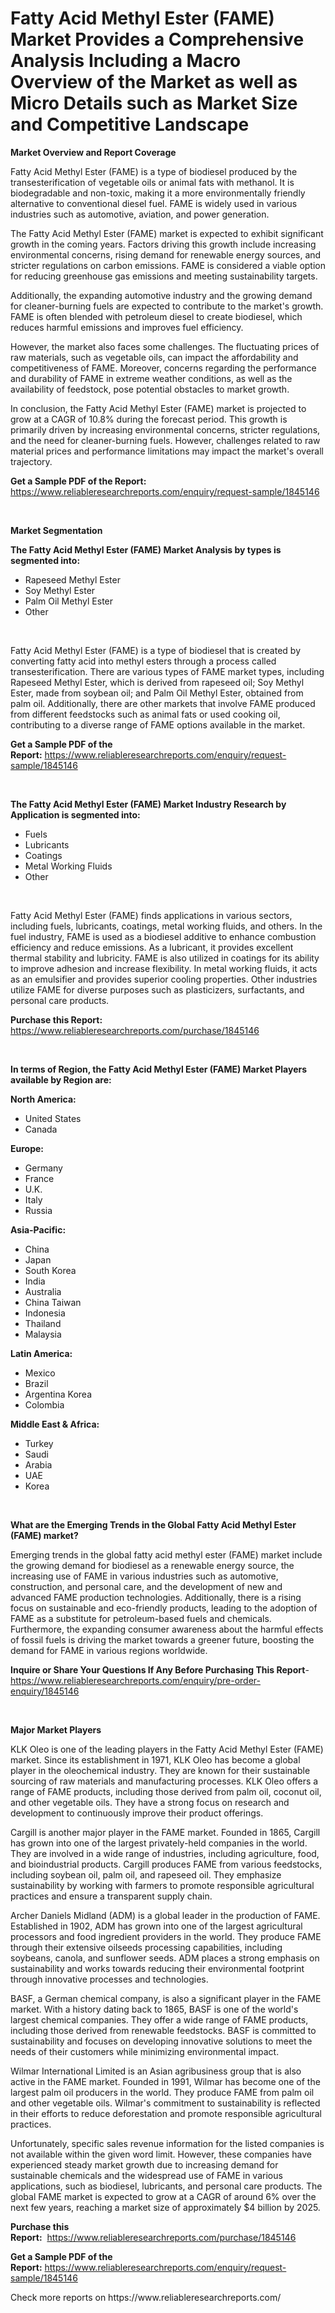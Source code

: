 <p><h1>Fatty Acid Methyl Ester (FAME) Market Provides a Comprehensive Analysis Including a Macro Overview of the Market as well as Micro Details such as Market Size and Competitive Landscape</h1></p><p><strong>Market Overview and Report Coverage</strong></p>
<p><p>Fatty Acid Methyl Ester (FAME) is a type of biodiesel produced by the transesterification of vegetable oils or animal fats with methanol. It is biodegradable and non-toxic, making it a more environmentally friendly alternative to conventional diesel fuel. FAME is widely used in various industries such as automotive, aviation, and power generation.</p><p>The Fatty Acid Methyl Ester (FAME) market is expected to exhibit significant growth in the coming years. Factors driving this growth include increasing environmental concerns, rising demand for renewable energy sources, and stricter regulations on carbon emissions. FAME is considered a viable option for reducing greenhouse gas emissions and meeting sustainability targets.</p><p>Additionally, the expanding automotive industry and the growing demand for cleaner-burning fuels are expected to contribute to the market's growth. FAME is often blended with petroleum diesel to create biodiesel, which reduces harmful emissions and improves fuel efficiency.</p><p>However, the market also faces some challenges. The fluctuating prices of raw materials, such as vegetable oils, can impact the affordability and competitiveness of FAME. Moreover, concerns regarding the performance and durability of FAME in extreme weather conditions, as well as the availability of feedstock, pose potential obstacles to market growth.</p><p>In conclusion, the Fatty Acid Methyl Ester (FAME) market is projected to grow at a CAGR of 10.8% during the forecast period. This growth is primarily driven by increasing environmental concerns, stricter regulations, and the need for cleaner-burning fuels. However, challenges related to raw material prices and performance limitations may impact the market's overall trajectory.</p></p>
<p><strong>Get a Sample PDF of the Report:</strong> <a href="https://www.reliableresearchreports.com/enquiry/request-sample/1845146">https://www.reliableresearchreports.com/enquiry/request-sample/1845146</a></p>
<p>&nbsp;</p>
<p><strong>Market Segmentation</strong></p>
<p><strong>The Fatty Acid Methyl Ester (FAME) Market Analysis by types is segmented into:</strong></p>
<p><ul><li>Rapeseed Methyl Ester</li><li>Soy Methyl Ester</li><li>Palm Oil Methyl Ester</li><li>Other</li></ul></p>
<p>&nbsp;</p>
<p><p>Fatty Acid Methyl Ester (FAME) is a type of biodiesel that is created by converting fatty acid into methyl esters through a process called transesterification. There are various types of FAME market types, including Rapeseed Methyl Ester, which is derived from rapeseed oil; Soy Methyl Ester, made from soybean oil; and Palm Oil Methyl Ester, obtained from palm oil. Additionally, there are other markets that involve FAME produced from different feedstocks such as animal fats or used cooking oil, contributing to a diverse range of FAME options available in the market.</p></p>
<p><strong>Get a Sample PDF of the Report:</strong>&nbsp;<a href="https://www.reliableresearchreports.com/enquiry/request-sample/1845146">https://www.reliableresearchreports.com/enquiry/request-sample/1845146</a></p>
<p>&nbsp;</p>
<p><strong>The Fatty Acid Methyl Ester (FAME) Market Industry Research by Application is segmented into:</strong></p>
<p><ul><li>Fuels</li><li>Lubricants</li><li>Coatings</li><li>Metal Working Fluids</li><li>Other</li></ul></p>
<p>&nbsp;</p>
<p><p>Fatty Acid Methyl Ester (FAME) finds applications in various sectors, including fuels, lubricants, coatings, metal working fluids, and others. In the fuel industry, FAME is used as a biodiesel additive to enhance combustion efficiency and reduce emissions. As a lubricant, it provides excellent thermal stability and lubricity. FAME is also utilized in coatings for its ability to improve adhesion and increase flexibility. In metal working fluids, it acts as an emulsifier and provides superior cooling properties. Other industries utilize FAME for diverse purposes such as plasticizers, surfactants, and personal care products.</p></p>
<p><strong>Purchase this Report:</strong>&nbsp; <a href="https://www.reliableresearchreports.com/purchase/1845146">https://www.reliableresearchreports.com/purchase/1845146</a></p>
<p>&nbsp;</p>
<p><strong>In terms of Region, the Fatty Acid Methyl Ester (FAME) Market Players available by Region are:</strong></p>
<p>
    <p> <strong> North America: </strong>
        <ul>
            <li>United States</li>
            <li>Canada</li>
        </ul>
        </p> 
    <p> <strong> Europe: </strong>
        <ul>
            <li>Germany</li>
            <li>France</li>
            <li>U.K.</li>
            <li>Italy</li>
            <li>Russia</li>
        </ul>
        </p> 
    <p> <strong> Asia-Pacific: </strong>
        <ul>
            <li>China</li>
            <li>Japan</li>
            <li>South Korea</li>
            <li>India</li>
            <li>Australia</li>
            <li>China Taiwan</li>
            <li>Indonesia</li>
            <li>Thailand</li>
            <li>Malaysia</li>
        </ul>
        </p> 
    <p> <strong> Latin America: </strong>
        <ul>
            <li>Mexico</li>
            <li>Brazil</li>
            <li>Argentina Korea</li>
            <li>Colombia</li>
        </ul>
        </p> 
    <p> <strong> Middle East & Africa: </strong>
        <ul>
            <li>Turkey</li>
            <li>Saudi</li>
            <li>Arabia</li>
            <li>UAE</li>
            <li>Korea</li>
        </ul>
    </p>
    </p>
<p>&nbsp;</p>
<p><strong>What are the Emerging Trends in the Global Fatty Acid Methyl Ester (FAME) market?</strong></p>
<p><p>Emerging trends in the global fatty acid methyl ester (FAME) market include the growing demand for biodiesel as a renewable energy source, the increasing use of FAME in various industries such as automotive, construction, and personal care, and the development of new and advanced FAME production technologies. Additionally, there is a rising focus on sustainable and eco-friendly products, leading to the adoption of FAME as a substitute for petroleum-based fuels and chemicals. Furthermore, the expanding consumer awareness about the harmful effects of fossil fuels is driving the market towards a greener future, boosting the demand for FAME in various regions worldwide.</p></p>
<p><strong>Inquire or Share Your Questions If Any Before Purchasing This Report</strong>- <a href="https://www.reliableresearchreports.com/enquiry/pre-order-enquiry/1845146">https://www.reliableresearchreports.com/enquiry/pre-order-enquiry/1845146</a></p>
<p>&nbsp;</p>
<p><strong>Major Market Players</strong></p>
<p><p>KLK Oleo is one of the leading players in the Fatty Acid Methyl Ester (FAME) market. Since its establishment in 1971, KLK Oleo has become a global player in the oleochemical industry. They are known for their sustainable sourcing of raw materials and manufacturing processes. KLK Oleo offers a range of FAME products, including those derived from palm oil, coconut oil, and other vegetable oils. They have a strong focus on research and development to continuously improve their product offerings.</p><p>Cargill is another major player in the FAME market. Founded in 1865, Cargill has grown into one of the largest privately-held companies in the world. They are involved in a wide range of industries, including agriculture, food, and bioindustrial products. Cargill produces FAME from various feedstocks, including soybean oil, palm oil, and rapeseed oil. They emphasize sustainability by working with farmers to promote responsible agricultural practices and ensure a transparent supply chain.</p><p>Archer Daniels Midland (ADM) is a global leader in the production of FAME. Established in 1902, ADM has grown into one of the largest agricultural processors and food ingredient providers in the world. They produce FAME through their extensive oilseeds processing capabilities, including soybeans, canola, and sunflower seeds. ADM places a strong emphasis on sustainability and works towards reducing their environmental footprint through innovative processes and technologies.</p><p>BASF, a German chemical company, is also a significant player in the FAME market. With a history dating back to 1865, BASF is one of the world's largest chemical companies. They offer a wide range of FAME products, including those derived from renewable feedstocks. BASF is committed to sustainability and focuses on developing innovative solutions to meet the needs of their customers while minimizing environmental impact.</p><p>Wilmar International Limited is an Asian agribusiness group that is also active in the FAME market. Founded in 1991, Wilmar has become one of the largest palm oil producers in the world. They produce FAME from palm oil and other vegetable oils. Wilmar's commitment to sustainability is reflected in their efforts to reduce deforestation and promote responsible agricultural practices.</p><p>Unfortunately, specific sales revenue information for the listed companies is not available within the given word limit. However, these companies have experienced steady market growth due to increasing demand for sustainable chemicals and the widespread use of FAME in various applications, such as biodiesel, lubricants, and personal care products. The global FAME market is expected to grow at a CAGR of around 6% over the next few years, reaching a market size of approximately $4 billion by 2025.</p></p>
<p><strong>Purchase this Report:</strong>&nbsp;&nbsp;<a href="https://www.reliableresearchreports.com/purchase/1845146">https://www.reliableresearchreports.com/purchase/1845146</a></p>
<p></p>
<p><strong>Get a Sample PDF of the Report:</strong>&nbsp;<a href="https://www.reliableresearchreports.com/enquiry/request-sample/1845146">https://www.reliableresearchreports.com/enquiry/request-sample/1845146</a></p>
<p>Check more reports on https://www.reliableresearchreports.com/</p>